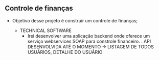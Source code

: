 ## Controle de finanças

 - Objetivo desse projeto é construir um controle de finanças;

   - TECHNICAL SOFTWARE
     - Irei desenvolver uma aplicação backend onde oferece um serviço webservices SOAP para constrole financeiro.
      . API DESENVOLVIDA ATÉ O MOMENTO -> LISTAGEM DE TODOS USUÁRIOS, DETALHE DO USUÁRIO

